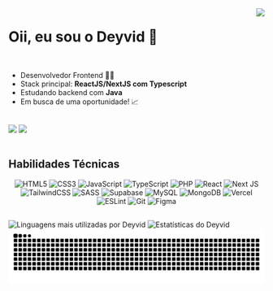 <img align="right" height="320em" src="https://media1.giphy.com/media/qgQUggAC3Pfv687qPC/giphy.gif?cid=790b7611ffa38663a6bcddf9cb5eff4ad5591b9ecf77acfc&rid=giphy.gif&ct=g">
<h1 align="left">Oii, eu sou o Deyvid 👋</h1>
<br>
<ul>
  <li>Desenvolvedor Frontend 👨‍💻</li>
  <li>Stack principal: <strong>ReactJS/NextJS com Typescript</strong></li>
  <li>Estudando backend com <strong>Java</strong></li>
  <li>Em busca de uma oportunidade! 📈</li>
</ul>

<br>

<div>
<a href="mailto:deyvidgondim@outlook.com" target="_blank"><img src="https://img.shields.io/badge/Microsoft_Outlook-0078D4?style=for-the-badge&logo=microsoft-outlook&logoColor=white"></a> 
<a href="https://linkedin.com/in/deyvid-g"><img src="https://img.shields.io/badge/LinkedIn-0077B5?style=for-the-badge&logo=linkedin&logoColor=white"></a>
</div>

<br>

<h2>Habilidades Técnicas</h2>

<div align="center">
  
  ![HTML5](https://img.shields.io/badge/html5-%23E34F26.svg?style=for-the-badge&logo=html5&logoColor=white)
  ![CSS3](https://img.shields.io/badge/css3-%231572B6.svg?style=for-the-badge&logo=css3&logoColor=white)
  ![JavaScript](https://img.shields.io/badge/javascript-%23323330.svg?style=for-the-badge&logo=javascript&logoColor=%23F7DF1E)
  ![TypeScript](https://img.shields.io/badge/typescript-%23007ACC.svg?style=for-the-badge&logo=typescript&logoColor=white)
  ![PHP](https://img.shields.io/badge/php-%23777BB4.svg?style=for-the-badge&logo=php&logoColor=white)
  ![React](https://img.shields.io/badge/react-%2320232a.svg?style=for-the-badge&logo=react&logoColor=%2361DAFB)
  ![Next JS](https://img.shields.io/badge/Next-black?style=for-the-badge&logo=next.js&logoColor=white)
  ![TailwindCSS](https://img.shields.io/badge/tailwindcss-%2338B2AC.svg?style=for-the-badge&logo=tailwind-css&logoColor=white)
  ![SASS](https://img.shields.io/badge/SASS-hotpink.svg?style=for-the-badge&logo=SASS&logoColor=white)
  ![Supabase](https://img.shields.io/badge/Supabase-3ECF8E?style=for-the-badge&logo=supabase&logoColor=white)
  ![MySQL](https://img.shields.io/badge/mysql-%2300f.svg?style=for-the-badge&logo=mysql&logoColor=white)
  ![MongoDB](https://img.shields.io/badge/MongoDB-%234ea94b.svg?style=for-the-badge&logo=mongodb&logoColor=white)
  ![Vercel](https://img.shields.io/badge/vercel-%23000000.svg?style=for-the-badge&logo=vercel&logoColor=white)
  ![ESLint](https://img.shields.io/badge/ESLint-4B3263?style=for-the-badge&logo=eslint&logoColor=white)
  ![Git](https://img.shields.io/badge/git-%23F05033.svg?style=for-the-badge&logo=git&logoColor=white)
  ![Figma](https://img.shields.io/badge/figma-%23F24E1E.svg?style=for-the-badge&logo=figma&logoColor=white)
</div>

##
  
<div>
<img width="40%" src="https://github-readme-stats.vercel.app/api/top-langs/?username=DeyvidJesus&layout=donut&langs_count=8&hide=shell&theme=tokyonight" alt="Linguagens mais utilizadas por Deyvid"/>
<img width="55%" src="https://github-readme-stats.vercel.app/api?username=DeyvidJesus&show_icons=true&theme=tokyonight" alt="Estatísticas do Deyvid"/>
</div>

<picture>
  <source media="(prefers-color-scheme: dark)" srcset="https://raw.githubusercontent.com/DeyvidJesus/DeyvidJesus/output/github-contribution-grid-snake-dark.svg">
  <source media="(prefers-color-scheme: light)" srcset="https://raw.githubusercontent.com/DeyvidJesus/DeyvidJesus/output/github-contribution-grid-snake.svg">
  <img alt="github contribution grid snake animation" src="https://raw.githubusercontent.com/DeyvidJesus/DeyvidJesus/output/github-contribution-grid-snake.svg">
</picture>


